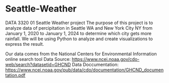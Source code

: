 # Seattle-Weather
DATA 3320 01 Seattle Weather project
The purpose of this project is to analyze data of percipitation in Seattle WA and New York City NY from January 1, 2020 to January 1, 2024 to determine which city gets more rainfall. 
We will be using Python to analyze and create visualizations to express the result. 

Our data comes from the National Centers for Environmental Information online search tool
Data Source: https://www.ncei.noaa.gov/cdo-web/search?datasetid=GHCND
Data Doccumentation: https://www.ncei.noaa.gov/pub/data/cdo/documentation/GHCND_documentation.pdf
